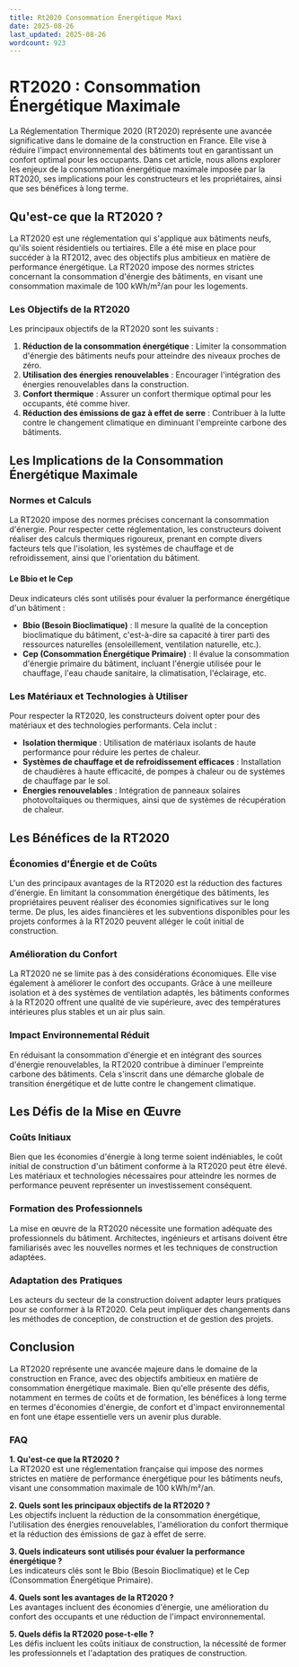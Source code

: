 ```yaml
---
title: Rt2020 Consommation Énergétique Maxi
date: 2025-08-26
last_updated: 2025-08-26
wordcount: 923
---
```


# RT2020 : Consommation Énergétique Maximale

La Réglementation Thermique 2020 (RT2020) représente une avancée significative dans le domaine de la construction en France. Elle vise à réduire l'impact environnemental des bâtiments tout en garantissant un confort optimal pour les occupants. Dans cet article, nous allons explorer les enjeux de la consommation énergétique maximale imposée par la RT2020, ses implications pour les constructeurs et les propriétaires, ainsi que ses bénéfices à long terme.

## Qu'est-ce que la RT2020 ?

La RT2020 est une réglementation qui s'applique aux bâtiments neufs, qu'ils soient résidentiels ou tertiaires. Elle a été mise en place pour succéder à la RT2012, avec des objectifs plus ambitieux en matière de performance énergétique. La RT2020 impose des normes strictes concernant la consommation d'énergie des bâtiments, en visant une consommation maximale de 100 kWh/m²/an pour les logements.

### Les Objectifs de la RT2020

Les principaux objectifs de la RT2020 sont les suivants :

1. **Réduction de la consommation énergétique** : Limiter la consommation d'énergie des bâtiments neufs pour atteindre des niveaux proches de zéro.
2. **Utilisation des énergies renouvelables** : Encourager l'intégration des énergies renouvelables dans la construction.
3. **Confort thermique** : Assurer un confort thermique optimal pour les occupants, été comme hiver.
4. **Réduction des émissions de gaz à effet de serre** : Contribuer à la lutte contre le changement climatique en diminuant l'empreinte carbone des bâtiments.

## Les Implications de la Consommation Énergétique Maximale

### Normes et Calculs

La RT2020 impose des normes précises concernant la consommation d'énergie. Pour respecter cette réglementation, les constructeurs doivent réaliser des calculs thermiques rigoureux, prenant en compte divers facteurs tels que l'isolation, les systèmes de chauffage et de refroidissement, ainsi que l'orientation du bâtiment. 

#### Le Bbio et le Cep

Deux indicateurs clés sont utilisés pour évaluer la performance énergétique d'un bâtiment :

- **Bbio (Besoin Bioclimatique)** : Il mesure la qualité de la conception bioclimatique du bâtiment, c'est-à-dire sa capacité à tirer parti des ressources naturelles (ensoleillement, ventilation naturelle, etc.).
- **Cep (Consommation Énergétique Primaire)** : Il évalue la consommation d'énergie primaire du bâtiment, incluant l'énergie utilisée pour le chauffage, l'eau chaude sanitaire, la climatisation, l'éclairage, etc.

### Les Matériaux et Technologies à Utiliser

Pour respecter la RT2020, les constructeurs doivent opter pour des matériaux et des technologies performants. Cela inclut :

- **Isolation thermique** : Utilisation de matériaux isolants de haute performance pour réduire les pertes de chaleur.
- **Systèmes de chauffage et de refroidissement efficaces** : Installation de chaudières à haute efficacité, de pompes à chaleur ou de systèmes de chauffage par le sol.
- **Énergies renouvelables** : Intégration de panneaux solaires photovoltaïques ou thermiques, ainsi que de systèmes de récupération de chaleur.

## Les Bénéfices de la RT2020

### Économies d'Énergie et de Coûts

L'un des principaux avantages de la RT2020 est la réduction des factures d'énergie. En limitant la consommation énergétique des bâtiments, les propriétaires peuvent réaliser des économies significatives sur le long terme. De plus, les aides financières et les subventions disponibles pour les projets conformes à la RT2020 peuvent alléger le coût initial de construction.

### Amélioration du Confort

La RT2020 ne se limite pas à des considérations économiques. Elle vise également à améliorer le confort des occupants. Grâce à une meilleure isolation et à des systèmes de ventilation adaptés, les bâtiments conformes à la RT2020 offrent une qualité de vie supérieure, avec des températures intérieures plus stables et un air plus sain.

### Impact Environnemental Réduit

En réduisant la consommation d'énergie et en intégrant des sources d'énergie renouvelables, la RT2020 contribue à diminuer l'empreinte carbone des bâtiments. Cela s'inscrit dans une démarche globale de transition énergétique et de lutte contre le changement climatique.

## Les Défis de la Mise en Œuvre

### Coûts Initiaux

Bien que les économies d'énergie à long terme soient indéniables, le coût initial de construction d'un bâtiment conforme à la RT2020 peut être élevé. Les matériaux et technologies nécessaires pour atteindre les normes de performance peuvent représenter un investissement conséquent.

### Formation des Professionnels

La mise en œuvre de la RT2020 nécessite une formation adéquate des professionnels du bâtiment. Architectes, ingénieurs et artisans doivent être familiarisés avec les nouvelles normes et les techniques de construction adaptées.

### Adaptation des Pratiques

Les acteurs du secteur de la construction doivent adapter leurs pratiques pour se conformer à la RT2020. Cela peut impliquer des changements dans les méthodes de conception, de construction et de gestion des projets.

## Conclusion

La RT2020 représente une avancée majeure dans le domaine de la construction en France, avec des objectifs ambitieux en matière de consommation énergétique maximale. Bien qu'elle présente des défis, notamment en termes de coûts et de formation, les bénéfices à long terme en termes d'économies d'énergie, de confort et d'impact environnemental en font une étape essentielle vers un avenir plus durable. 

### FAQ

**1. Qu'est-ce que la RT2020 ?**  
La RT2020 est une réglementation française qui impose des normes strictes en matière de performance énergétique pour les bâtiments neufs, visant une consommation maximale de 100 kWh/m²/an.

**2. Quels sont les principaux objectifs de la RT2020 ?**  
Les objectifs incluent la réduction de la consommation énergétique, l'utilisation des énergies renouvelables, l'amélioration du confort thermique et la réduction des émissions de gaz à effet de serre.

**3. Quels indicateurs sont utilisés pour évaluer la performance énergétique ?**  
Les indicateurs clés sont le Bbio (Besoin Bioclimatique) et le Cep (Consommation Énergétique Primaire).

**4. Quels sont les avantages de la RT2020 ?**  
Les avantages incluent des économies d'énergie, une amélioration du confort des occupants et une réduction de l'impact environnemental.

**5. Quels défis la RT2020 pose-t-elle ?**  
Les défis incluent les coûts initiaux de construction, la nécessité de former les professionnels et l'adaptation des pratiques de construction.